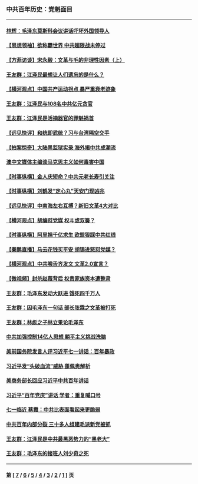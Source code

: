 ### 中共百年历史：党魁面目
---
#### [林辉：毛泽东莫斯科会议讲话吓坏外国领导人](../../pages/nf1176107/n13917931.md?10190430) 
#### [【思想领袖】欲称霸世界 中共超限战未停过](../../pages/nf1176107/n13745142.md?10190430) 
#### [【方菲访谈】宋永毅：文革与毛的非理性因素（上）](../../pages/nf1176107/n13469956.md?10190430) 
#### [王友群：江泽民最想让人们遗忘的是什么？](../../pages/nf1176107/n13408949.md?10190430) 
#### [【横河观点】中国共产运动拐点 暴严重衰老迹象](../../pages/nf1176107/n13388333.md?10190430) 
#### [王友群：江泽民与108名中共亿元贪官](../../pages/nf1176107/n13352358.md?10190430) 
#### [王友群：江泽民是活摘器官的罪魁祸首](../../pages/nf1176107/n13336903.md?10190430) 
#### [【远见快评】和统即武统？习与台湾隔空交手](../../pages/nf1176107/n13297739.md?10190430) 
#### [【拍案惊奇】大陆黑监狱实录 海外揭中共成潮流](../../pages/nf1176107/n13288853.md?10190430) 
#### [澳中文媒体主编谈马克思主义如何毒害中国](../../pages/nf1176107/n13257387.md?10190430) 
#### [【时事纵横】金人庆短命？中共元老长寿引关注](../../pages/nf1176107/n13217934.md?10190430) 
#### [【时事纵横】刘鹤发“定心丸”天安门现凶兆](../../pages/nf1176107/n13215416.md?10190430) 
#### [【远见快评】中南海左右互搏？新旧文革4大对比](../../pages/nf1176107/n13214745.md?10190430) 
#### [【横河观点】胡编怼党媒 权斗或双簧？](../../pages/nf1176107/n13210864.md?10190430) 
#### [【时事纵横】阿里捐千亿求生 欧盟狠踩中共红线](../../pages/nf1176107/n13206431.md?10190430) 
#### [【秦鹏直播】马云花钱买平安 胡锡进怒怼党媒？](../../pages/nf1176107/n13206392.md?10190430) 
#### [【横河观点】中共喉舌齐发文 文革2.0宣言？](../../pages/nf1176107/n13201248.md?10190430) 
#### [【微视频】封杀赵薇背后 权贵家族资本遭整肃](../../pages/nf1176107/n13197798.md?10190430) 
#### [王友群：毛泽东发动大跃进 饿死四千万人](../../pages/nf1176107/n13177158.md?10190430) 
#### [王友群：因毛泽东一句话 部长张霖之文革被打死](../../pages/nf1176107/n13161711.md?10190430) 
#### [王友群：林彪之子林立果论毛泽东](../../pages/nf1176107/n13128622.md?10190430) 
#### [中共加强控制14亿人思想 躺平主义挑战洗脑](../../pages/nf1176107/n13094299.md?10190430) 
#### [美前国务院发言人评习近平七一讲话：百年暴政](../../pages/nf1176107/n13066986.md?10190430) 
#### [习近平发“头破血流”威胁 蓬佩奥解析](../../pages/nf1176107/n13063604.md?10190430) 
#### [美商务部长回应习近平中共百年讲话](../../pages/nf1176107/n13062903.md?10190430) 
#### [习近平“百年党庆”讲话 学者：重复喊口号](../../pages/nf1176107/n13061411.md?10190430) 
#### [七一临近 蔡霞：中共比表面看起来更脆弱](../../pages/nf1176107/n13056418.md?10190430) 
#### [中共百年内部分裂 三十多人组建毛派新党被抓](../../pages/nf1176107/n13044023.md?10190430) 
#### [王友群：江泽民是中共最黑恶势力的“黑老大”](../../pages/nf1176107/n13022180.md?10190430) 
#### [王友群：毛泽东的接班人刘少奇之死](../../pages/nf1176107/n12991772.md?10190430) 

---
#### 第 [ [7](./7.md?10190430) / [6](./6.md?10190430) / [5](./5.md?10190430) / [4](./4.md?10190430) / [3](./3.md?10190430) / [2](./2.md?10190430) / [1](./1.md?10190430) ] 页
